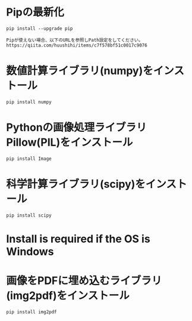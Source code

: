 # Pipの最新化
```
pip install --upgrade pip
```
    Pipが使えない場合、以下のURLを参照しPath設定をしてください。
    https://qiita.com/huushihi/items/c7f578bf51c0017c9076

# 数値計算ライブラリ(numpy)をインストール
```
pip install numpy
```

# Pythonの画像処理ライブラリPillow(PIL)をインストール
```
pip install Image
```

# 科学計算ライブラリ(scipy)をインストール
```
pip install scipy
```

# Install is required if the OS is Windows
# 画像をPDFに埋め込むライブラリ(img2pdf)をインストール
```
pip install img2pdf
```
